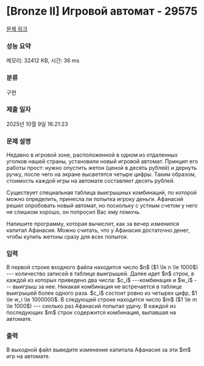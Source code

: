 # [Bronze II] Игровой автомат - 29575 

[문제 링크](https://www.acmicpc.net/problem/29575) 

### 성능 요약

메모리: 32412 KB, 시간: 36 ms

### 분류

구현

### 제출 일자

2025년 10월 9일 16:21:23

### 문제 설명

<p>Недавно в игровой зоне, расположенной в одном из отдаленных уголков нашей страны, установили новый игровой автомат. Принцип его работы прост: нужно опустить жетон (ценой в десять рублей) и дернуть ручку, после чего на экране высветятся четыре цифры. Таким образом, стоимость каждой игры на автомате составляет десять рублей.</p>

<p>Существует специальная таблица выигрышных комбинаций, по которой можно определить, принесла ли попытка игроку деньги. Афанасий решил опробовать новый автомат, но поскольку с устным счетом у него не слишком хорошо, он попросил Вас ему помочь.</p>

<p>Напишите программу, которая вычислит, как за вечер изменился капитал Афанасия.  Можно считать, что у Афанасия достаточно денег, чтобы купить жетоны сразу для всех попыток.</p>

### 입력 

 <p>В первой строке входного файла находится число $n$ ($1 \le n \le 1000$) --- количество записей в таблице выигрышей. Далее идет $n$ строк, в каждой из которых приведено два числа: $c_i$ ---комбинация и $w_i$ --- выигрыш за нее. Никакая комбинация не встречается в таблице выигрышей более одного раза. $c_i$ состоит ровно из четырех цифр, $1 \le w_i \le 1000000$. В следующей строке находится число $m$ ($1 \le m \le 1000$) --- сколько раз Афанасий попытал удачу. В каждой из последующих $m$ строк содержится комбинация, выпавшая на автомате.</p>

### 출력 

 <p>В выходной файл выведите изменение капитала Афанасия за эти $m$ игр на автомате.</p>


